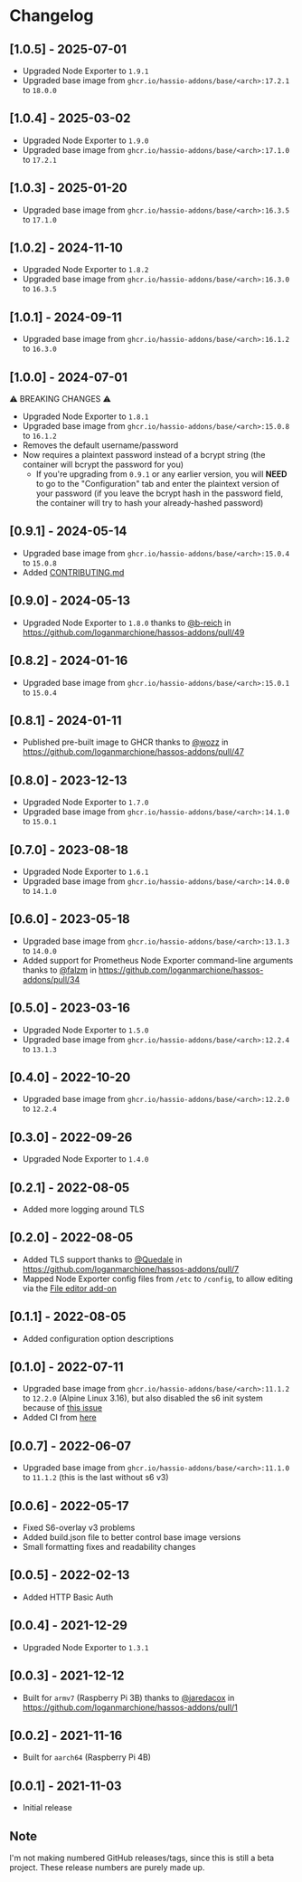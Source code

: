 # Changelog

## [1.0.5] - 2025-07-01

- Upgraded Node Exporter to `1.9.1`
- Upgraded base image from `ghcr.io/hassio-addons/base/<arch>:17.2.1` to `18.0.0`

## [1.0.4] - 2025-03-02

- Upgraded Node Exporter to `1.9.0`
- Upgraded base image from `ghcr.io/hassio-addons/base/<arch>:17.1.0` to `17.2.1`

## [1.0.3] - 2025-01-20

- Upgraded base image from `ghcr.io/hassio-addons/base/<arch>:16.3.5` to `17.1.0`

## [1.0.2] - 2024-11-10

- Upgraded Node Exporter to `1.8.2`
- Upgraded base image from `ghcr.io/hassio-addons/base/<arch>:16.3.0` to `16.3.5`

## [1.0.1] - 2024-09-11

- Upgraded base image from `ghcr.io/hassio-addons/base/<arch>:16.1.2` to `16.3.0`

## [1.0.0] - 2024-07-01

⚠️ BREAKING CHANGES ⚠️

- Upgraded Node Exporter to `1.8.1`
- Upgraded base image from `ghcr.io/hassio-addons/base/<arch>:15.0.8` to `16.1.2`
- Removes the default username/password
- Now requires a plaintext password instead of a bcrypt string (the container will bcrypt the password for you)
  - If you're upgrading from `0.9.1` or any earlier version, you will **NEED** to go to the "Configuration" tab and enter the plaintext version of your password (if you leave the bcrypt hash in the password field, the container will try to hash your already-hashed password)

## [0.9.1] - 2024-05-14

- Upgraded base image from `ghcr.io/hassio-addons/base/<arch>:15.0.4` to `15.0.8`
- Added [CONTRIBUTING.md](https://github.com/loganmarchione/hassos-addons/blob/main/prometheus_node_exporter/CONTRIBUTING.md)

## [0.9.0] - 2024-05-13

- Upgraded Node Exporter to `1.8.0` thanks to [@b-reich](https://github.com/b-reich) in https://github.com/loganmarchione/hassos-addons/pull/49

## [0.8.2] - 2024-01-16

- Upgraded base image from `ghcr.io/hassio-addons/base/<arch>:15.0.1` to `15.0.4`

## [0.8.1] - 2024-01-11

- Published pre-built image to GHCR thanks to [@wozz](https://github.com/wozz) in https://github.com/loganmarchione/hassos-addons/pull/47

## [0.8.0] - 2023-12-13

- Upgraded Node Exporter to `1.7.0`
- Upgraded base image from `ghcr.io/hassio-addons/base/<arch>:14.1.0` to `15.0.1`

## [0.7.0] - 2023-08-18

- Upgraded Node Exporter to `1.6.1`
- Upgraded base image from `ghcr.io/hassio-addons/base/<arch>:14.0.0` to `14.1.0`

## [0.6.0] - 2023-05-18

- Upgraded base image from `ghcr.io/hassio-addons/base/<arch>:13.1.3` to `14.0.0`
- Added support for Prometheus Node Exporter command-line arguments thanks to [@falzm](https://github.com/falzm) in https://github.com/loganmarchione/hassos-addons/pull/34

## [0.5.0] - 2023-03-16

- Upgraded Node Exporter to `1.5.0`
- Upgraded base image from `ghcr.io/hassio-addons/base/<arch>:12.2.4` to `13.1.3`

## [0.4.0] - 2022-10-20

- Upgraded base image from `ghcr.io/hassio-addons/base/<arch>:12.2.0` to `12.2.4`

## [0.3.0] - 2022-09-26

- Upgraded Node Exporter to `1.4.0`

## [0.2.1] - 2022-08-05

- Added more logging around TLS

## [0.2.0] - 2022-08-05

- Added TLS support thanks to [@Quedale](https://github.com/Quedale) in https://github.com/loganmarchione/hassos-addons/pull/7
- Mapped Node Exporter config files from `/etc` to `/config`, to allow editing via the [File editor add-on](https://github.com/home-assistant/addons/tree/master/configurator)

## [0.1.1] - 2022-08-05

- Added configuration option descriptions

## [0.1.0] - 2022-07-11

- Upgraded base image from `ghcr.io/hassio-addons/base/<arch>:11.1.2` to `12.2.0` (Alpine Linux 3.16), but also disabled the s6 init system because of [this issue](https://github.com/home-assistant/supervisor/issues/3642)
- Added CI from [here](https://github.com/hassio-addons/addon-glances/blob/main/.github/workflows/ci.yaml)

## [0.0.7] - 2022-06-07

- Upgraded base image from `ghcr.io/hassio-addons/base/<arch>:11.1.0` to `11.1.2` (this is the last without s6 v3)

## [0.0.6] - 2022-05-17

- Fixed S6-overlay v3 problems
- Added build.json file to better control base image versions
- Small formatting fixes and readability changes

## [0.0.5] - 2022-02-13

- Added HTTP Basic Auth

## [0.0.4] - 2021-12-29

- Upgraded Node Exporter to `1.3.1`

## [0.0.3] - 2021-12-12

- Built for `armv7` (Raspberry Pi 3B) thanks to [@jaredacox](https://github.com/jaredacox) in https://github.com/loganmarchione/hassos-addons/pull/1

## [0.0.2] - 2021-11-16

- Built for `aarch64` (Raspberry Pi 4B)

## [0.0.1] - 2021-11-03

- Initial release

## Note

I'm not making numbered GitHub releases/tags, since this is still a beta project. These release numbers are purely made up.
